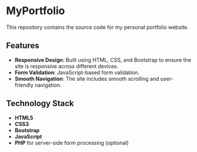# MyPortfolio

This repository contains the source code for my personal portfolio website.

## Features
- **Responsive Design**: Built using HTML, CSS, and Bootstrap to ensure the site is responsive across different devices.
- **Form Validation**: JavaScript-based form validation.
- **Smooth Navigation**: The site includes smooth scrolling and user-friendly navigation.

  
## Technology Stack
- **HTML5**
- **CSS3**
- **Bootstrap**
- **JavaScript** 
- **PHP** for server-side form processing (optional)
  


